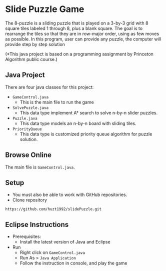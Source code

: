 # Slide Puzzle Game
The 8-puzzle is a sliding puzzle that is played on a 3-by-3 grid with 8 square tiles labeled 1 through 8, plus a blank square. The goal is to rearrange the tiles so that they are in row-major order, using
as few moves as possible. In this program, user can provide any puzzle, the computer will provide step by step solution

(*This java project is based on a programming assignment by Princeton Algorithm public course.)

## Java Project
There are four java classes for this project:
* `GameControl.java`
  * This is the main file to run the game
* `SolvePuzzle.java`
  * This data type implement A* search to solve n-by-n slider puzzles.
* `Puzzle.java`
  * This data type models an n-by-n board with sliding tiles.
* `PriorityQueue`
  * This data type is customized priority queue algorithm for puzzle solution.

## Browse Online
The main file is `GameControl.java`.

## Setup
* You must also be able to work with GitHub repositories.
* Clone repository
```
https://github.com/huzt1992/slidePuzzle.git
```

## Eclipse Instructions
* Prerequisites:
    * Install the latest version of Java and Eclipse
* Run
  * Right click on `GameControl.java`
  * Run As > `Java Application`
  * Follow the instruction in console, and play the game
